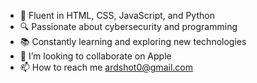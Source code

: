 - 🚀 Fluent in HTML, CSS, JavaScript, and Python
- 🔍 Passionate about cybersecurity and programming
- 📚 Constantly learning and exploring new technologies
- 💞️ I’m looking to collaborate on Apple
- 📫 How to reach me ardshot0@gmail.com

<!---
Ardshot/Ardshot is a ✨ special ✨ repository because its `README.md` (this file) appears on your GitHub profile.
You can click the Preview link to take a look at your changes.
--->
